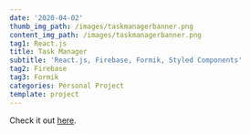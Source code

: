 ```yaml
---
date: '2020-04-02'
thumb_img_path: /images/taskmanagerbanner.png
content_img_path: /images/taskmanagerbanner.png
tag1: React.js
title: Task Manager
subtitle: 'React.js, Firebase, Formik, Styled Components'
tag2: Firebase
tag3: Formik
categories: Personal Project
template: project
---
```


Check it out [here](https://task-manager-mrobinsonwebdev.netlify.com/).
